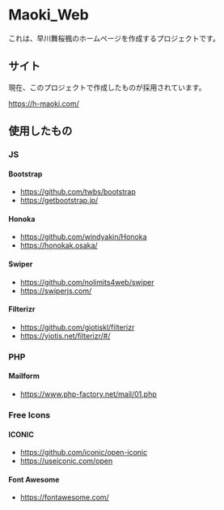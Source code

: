 # Maoki_Web

これは、早川舞桜楓のホームページを作成するプロジェクトです。

## サイト
現在、このプロジェクトで作成したものが採用されています。

https://h-maoki.com/

## 使用したもの
### JS
#### Bootstrap
- https://github.com/twbs/bootstrap
- https://getbootstrap.jp/

#### Honoka
- https://github.com/windyakin/Honoka
- https://honokak.osaka/

#### Swiper
- https://github.com/nolimits4web/swiper
- https://swiperjs.com/

#### Filterizr
- https://github.com/giotiskl/filterizr
- https://yiotis.net/filterizr/#/

### PHP
#### Mailform
- https://www.php-factory.net/mail/01.php

### Free Icons
#### ICONIC
- https://github.com/iconic/open-iconic
- https://useiconic.com/open

#### Font Awesome
- https://fontawesome.com/
